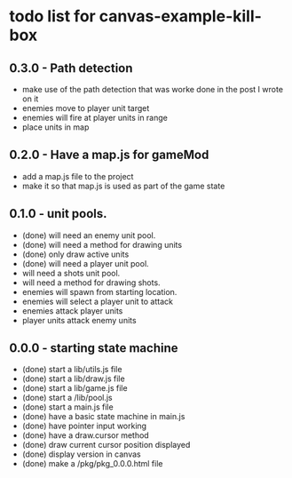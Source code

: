 # todo list for canvas-example-kill-box

## 0.3.0 - Path detection
* make use of the path detection that was worke done in the post I wrote on it
* enemies move to player unit target
* enemies will fire at player units in range
* place units in map

## 0.2.0 - Have a map.js for gameMod
* add a map.js file to the project
* make it so that map.js is used as part of the game state

## 0.1.0 - unit pools.
* (done) will need an enemy unit pool.
* (done) will need a method for drawing units
* (done) only draw active units
* (done) will need a player unit pool.
* will need a shots unit pool.
* will need a method for drawing shots.
* enemies will spawn from starting location.
* enemies will select a player unit to attack
* enemies attack player units
* player units attack enemy units

## 0.0.0 - starting state machine
* (done) start a lib/utils.js file
* (done) start a lib/draw.js file
* (done) start a lib/game.js file
* (done) start a /lib/pool.js
* (done) start a main.js file
* (done) have a basic state machine in main.js
* (done) have pointer input working
* (done) have a draw.cursor method
* (done) draw current cursor position displayed
* (done) display version in canvas
* (done) make a /pkg/pkg_0.0.0.html file
